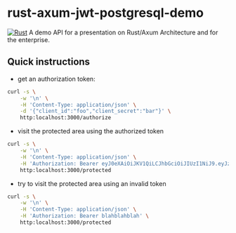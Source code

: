 # rust-axum-jwt-postgresql-demo
[![Rust](https://github.com/UsiDiamond/rust-axum-jwt-postgresql-demo/actions/workflows/rust.yml/badge.svg?branch=main)](https://github.com/UsiDiamond/rust-axum-jwt-postgresql-demo/actions/workflows/rust.yml)
A demo API for a presentation on Rust/Axum Architecture and for the enterprise.

## Quick instructions

- get an authorization token:

```bash
curl -s \
    -w '\n' \
    -H 'Content-Type: application/json' \
    -d '{"client_id":"foo","client_secret":"bar"}' \
    http:localhost:3000/authorize
```

- visit the protected area using the authorized token

```bash
curl -s \
    -w '\n' \
    -H 'Content-Type: application/json' \
    -H 'Authorization: Bearer eyJ0eXAiOiJKV1QiLCJhbGciOiJIUzI1NiJ9.eyJzdWIiOiJiQGIuY29tIiwiY29tcGFueSI6IkFDTUUiLCJleHAiOjEwMDAwMDAwMDAwfQ.M3LAZmrzUkXDC1q5mSzFAs_kJrwuKz3jOoDmjJ0G4gM' \
    http:localhost:3000/protected
```

- try to visit the protected area using an invalid token

```bash
curl -s \
    -w '\n' \
    -H 'Content-Type: application/json' \
    -H 'Authorization: Bearer blahblahblah' \
    http:localhost:3000/protected
```

